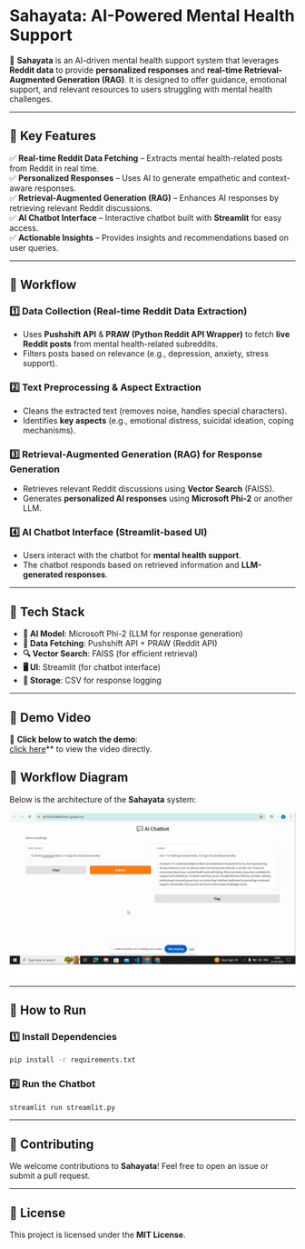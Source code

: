 # **Sahayata: AI-Powered Mental Health Support**  
🚀 **Sahayata** is an AI-driven mental health support system that leverages **Reddit data** to provide **personalized responses** and **real-time Retrieval-Augmented Generation (RAG)**. It is designed to offer guidance, emotional support, and relevant resources to users struggling with mental health challenges.

---

## 🌟 **Key Features**  
✅ **Real-time Reddit Data Fetching** – Extracts mental health-related posts from Reddit in real time.  
✅ **Personalized Responses** – Uses AI to generate empathetic and context-aware responses.  
✅ **Retrieval-Augmented Generation (RAG)** – Enhances AI responses by retrieving relevant Reddit discussions.  
✅ **AI Chatbot Interface** – Interactive chatbot built with **Streamlit** for easy access.  
✅ **Actionable Insights** – Provides insights and recommendations based on user queries.  

---

## 📌 **Workflow**  

### **1️⃣ Data Collection (Real-time Reddit Data Extraction)**  
- Uses **Pushshift API** & **PRAW (Python Reddit API Wrapper)** to fetch **live Reddit posts** from mental health-related subreddits.  
- Filters posts based on relevance (e.g., depression, anxiety, stress support).  

### **2️⃣ Text Preprocessing & Aspect Extraction**  
- Cleans the extracted text (removes noise, handles special characters).  
- Identifies **key aspects** (e.g., emotional distress, suicidal ideation, coping mechanisms).  

### **3️⃣ Retrieval-Augmented Generation (RAG) for Response Generation**  
- Retrieves relevant Reddit discussions using **Vector Search** (FAISS).  
- Generates **personalized AI responses** using **Microsoft Phi-2** or another LLM.  

### **4️⃣ AI Chatbot Interface (Streamlit-based UI)**  
- Users interact with the chatbot for **mental health support**.  
- The chatbot responds based on retrieved information and **LLM-generated responses**.  

---

## 🔧 **Tech Stack**  
- **🧠 AI Model**: Microsoft Phi-2 (LLM for response generation)  
- **📡 Data Fetching**: Pushshift API + PRAW (Reddit API)  
- **🔍 Vector Search**: FAISS (for efficient retrieval)  
- **🖥️ UI**: Streamlit (for chatbot interface)  
- **💾 Storage**: CSV for response logging  

---

## 🎥 **Demo Video**  
📌 **Click below to watch the demo**:  
[click here](https://github.com/sakshiselmokar/Sahayata-mental-health-support-chatbot-/blob/main/demo_video_of_project.mp4)** to view the video directly.

## 🔄 Workflow Diagram  
Below is the architecture of the **Sahayata** system:

![Workflow Diagram](https://github.com/sakshiselmokar/Sahayata-mental-health-support-chatbot-/blob/main/image.png)

---

## 🚀 **How to Run**  

### **1️⃣ Install Dependencies**  
```bash
pip install -r requirements.txt
```

### **2️⃣ Run the Chatbot**  
```bash
streamlit run streamlit.py
```

---

## 🤝 **Contributing**  
We welcome contributions to **Sahayata**! Feel free to open an issue or submit a pull request.  

---

## 📜 **License**  
This project is licensed under the **MIT License**.  
